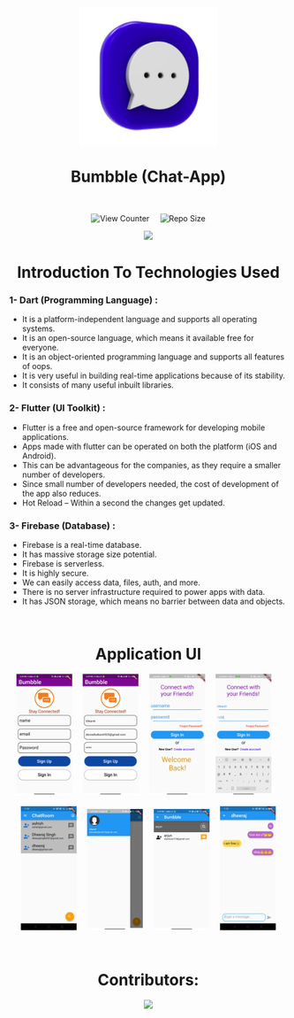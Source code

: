 <!-- <img align="center" src="https://raw.githubusercontent.com/mg-app/utkarsh-00007/Chat.png"/> -->
<div align = center>
<img src='images/chaticon.png' width='250' align='center'>
 

# Bumbble (Chat-App)
    
<br>

<!-- ## A new Flutter project. -->



![View Counter](https://komarev.com/ghpvc/?username=mg-app&label=View%20Counter&color=red&style=flat) &nbsp; &nbsp; ![Repo Size](https://img.shields.io/github/repo-size/utkarsh-00007/mg_app?color=purple)

<p algin = "center"><a href="https://github.com/utkarsh-00007/readme-typing-svg"><img src="https://readme-typing-svg.herokuapp.com/?lines=It%20is%20a%20Chat%20App%20;It%20is%20made%20using%20Flutter%20and%20Dart%20;&font=Fira%20Code&left=true&width=440&height=45&color=DodgerBlue&vleft=true&size=22"></a>
</p>
<!--   </div> -->

<!-- ## Getting Started

This project is a starting point for a Flutter application.

A few resources to get you started if this is your first Flutter project:

- [Lab: Write your first Flutter app](https://docs.flutter.dev/get-started/codelab)
- [Cookbook: Useful Flutter samples](https://docs.flutter.dev/cookbook)

For help getting started with Flutter development, view the
[online documentation](https://docs.flutter.dev/), which offers tutorials,
samples, guidance on mobile development, and a full API reference. -->

  
# Introduction To Technologies Used 
 
</div>

###  1- Dart (Programming Language) :
- It is a platform-independent language and supports all operating systems.
- It is an open-source language, which means it available free for everyone.
- It is an object-oriented programming language and supports all features of oops.
- It is very useful in building real-time applications because of its stability.
- It consists of many useful inbuilt libraries.

### 2- Flutter (UI Toolkit) : 
- Flutter is a free and open-source framework for developing mobile applications.
- Apps made with flutter can be operated on both the platform (iOS and Android).
- This can be advantageous for the companies, as they require a smaller number of developers.
- Since small number of developers needed, the cost of development of the app also reduces.
- Hot Reload – Within a second the changes get updated.

### 3- Firebase (Database) :
- Firebase is a real-time database.
- It has massive storage size potential.
- Firebase is serverless.
- It is highly secure.
- We can easily access data, files, auth, and more.
- There is no server infrastructure required to power apps with data.
- It has JSON storage, which means no barrier between data and objects.


<br>

<div align = center>

# Application UI
<img width="20%" src="images/signuppage1.jpg" alt="UTKARSH DWIVEDI"> &nbsp; &nbsp; <img width="20%" src="images/signuppage2.jpg" alt="UTKARSH DWIVEDI"> &nbsp; &nbsp;  <img width="20%" src="images/loginpage1.jpg" alt="UTKARSH DWIVEDI">  &nbsp; &nbsp; <img width="20%" src="images/loginpage2.jpg" alt="UTKARSH DWIVEDI">  &nbsp; &nbsp; 
<br><br><img width="20%" src="images/homepage1.jpg" alt="UTKARSH DWIVEDI">  &nbsp; &nbsp;  <img width="20%" src="images/profilepage.jpg" alt="UTKARSH DWIVEDI"> &nbsp; &nbsp;  <img width="20%" src="images/searchpage3.jpg" alt="UTKARSH DWIVEDI">  &nbsp; &nbsp; <img width="20%" src="images/chatpage.jpg" alt="UTKARSH DWIVEDI"> 


<br>

# Contributors:

<a href="https://github.com/Arjun2002tiwari/mg_app/graphs/contributors" target="blank"> <img src="https://contrib.rocks/image?repo=Arjun2002tiwari/mg_app&max=500" /></a>

</div>
